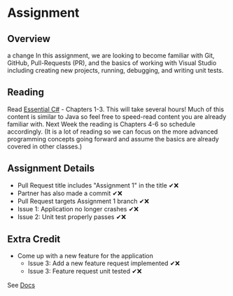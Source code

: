 # Assignment

## Overview

a change
In this assignment, we are looking to become familiar with Git, GitHub, Pull-Requests (PR), and the basics of working with Visual Studio including creating new projects, running, debugging, and writing unit tests.

## Reading

Read [Essential C#](https://EssentialCSharp.com) - Chapters 1-3.  This will take several hours! Much of this content is similar to Java so feel free to speed-read content you are already familiar with.
Next Week the reading is Chapters 4-6 so schedule accordingly. (It is a lot of reading so we can focus on the more advanced programming concepts going forward and assume the basics are already covered in other classes.)

## Assignment Details

* Pull Request title includes "Assignment 1" in the title ✔❌
* Partner has also made a commit ✔❌
* Pull Request targets Assignment 1 branch ✔❌
* Issue 1: Application no longer crashes ✔❌
* Issue 2: Unit test properly passes ✔❌

## Extra Credit

* Come up with a new feature for the application
  * Issue 3: Add a new feature request implemented ✔❌
  * Issue 3: Feature request unit tested ✔❌

See [Docs](https://github.com/IntelliTect-Samples/EWU-CSCD371-2024-Winter/blob/main/Docs)